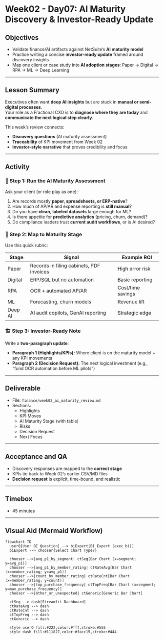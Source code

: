 # Week02 - Day07: AI Maturity Discovery & Investor-Ready Update

## Objectives
- Validate finance/AI artifacts against NetSuite’s **AI maturity model**  
- Practice writing a concise **investor-ready update** framed around discovery insights  
- Map one client or case study into **AI adoption stages**: Paper → Digital → RPA → ML → Deep Learning  

---

## Lesson Summary
Executives often want **deep AI insights** but are stuck in **manual or semi-digital processes**.  
Your role as a Fractional CXO is to **diagnose where they are today** and **communicate the next logical step clearly**.  

This week’s review connects:  
- **Discovery questions** (AI maturity assessment)  
- **Traceability** of KPI movement from Week 02  
- **Investor-style narrative** that proves credibility and focus  

---

## Activity

### 🔎 Step 1: Run the AI Maturity Assessment
Ask your client (or role play as one):  
1. Are records mostly **paper, spreadsheets, or ERP-native**?  
2. How much of AP/AR and expense reporting is **still manual**?  
3. Do you have **clean, labeled datasets** large enough for ML?  
4. Is there appetite for **predictive analytics** (pricing, churn, demand)?  
5. Do compliance leaders trust **current audit workflows**, or is AI desired?  

### 📝 Step 2: Map to Maturity Stage
Use this quick rubric:

| Stage | Signal | Example ROI |
|-------|--------|-------------|
| Paper | Records in filing cabinets, PDF invoices | High error risk |
| Digital | ERP/SQL but no automation | Basic reporting |
| RPA | OCR + automated AP/AR | Cost/time savings |
| ML | Forecasting, churn models | Revenue lift |
| Deep AI | AI audit copilots, GenAI reporting | Strategic edge |

### 🏗 Step 3: Investor-Ready Note
Write a **two-paragraph update**:  
- **Paragraph 1 (Highlights/KPIs):** Where client is on the maturity model + any KPI movements  
- **Paragraph 2 (Decision Request):** The next logical investment (e.g., “fund OCR automation before ML pilots”)  

---

## Deliverable
- File: `finance/week02_ai_maturity_review.md`  
- Sections:  
  - Highlights  
  - KPI Moves  
  - AI Maturity Stage (with table)  
  - Risks  
  - Decision Request  
  - Next Focus  

---

## Acceptance and QA
- Discovery responses are mapped to the **correct stage**  
- KPIs tie back to Week 02’s earlier CSV/MD files  
- **Decision request** is explicit, time-bound, and realistic  

---

## Timebox
- 45 minutes  

---

## Visual Aid (Mermaid Workflow)

```mermaid
flowchart TD
  userQ[User BI Question] --> biExpert[BI Expert (exec_bi)]
  biExpert --> chooser{Select Chart Type?}

  chooser -->|avg_p1_by_segment| ctSeg[Bar Chart (x=segment; y=avg_p1)]
  chooser -->|avg_p1_by_member_rating| ctRateAvg[Bar Chart (x=member_rating; y=avg_p1)]
  chooser -->|count_by_member_rating| ctRateCnt[Bar Chart (x=member_rating; y=count)]
  chooser -->|top_purchase_frequency| ctTopFreq[Bar Chart (x=segment; y=max_purchase_frequency)]
  chooser -->|other_or_unexpected| ctGeneric[Generic Bar Chart]

  ctSeg --> dash[Streamlit Dashboard]
  ctRateAvg --> dash
  ctRateCnt --> dash
  ctTopFreq --> dash
  ctGeneric --> dash

  style userQ fill:#222,color:#fff,stroke:#555
  style dash fill:#111827,color:#facc15,stroke:#444

````
